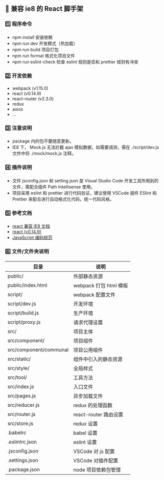 ## 📖 兼容 ie8 的 React 脚手架

### 1️⃣ 程序命令

- npm install 安装依赖
- npm run dev 开发模式（热加载）
- npm run build 项目打包
- npm run format 格式化项目文件
- npm run eslint-check 检查 eslint 规则是否和 prettier 规则有冲突

### 2️⃣ 开发依赖

- webpack (v1.15.0)
- react (v0.14.9)
- react-router (v2.3.0)
- redux
- axios
- ...

### 3️⃣ 注意说明

- package 内的包不要随意更新。
- IE8 下， Mock.js 无法拦截 ajax 模拟数据，如需要调测，需在 ./script/dev.js 文件中将 ./mock/mock.js 注释。

### 4️⃣ 插件说明

- 文件 jsconfig.json 和 setting.json 是 Visual Studio Code 开发工具所用到的文件，需配合插件 Path Intellisense 使用。
- 项目采用 eslint 和 prettier 进行代码验证，建议使用 VSCode 插件 ESlint 和 Prettier 来配合进行自动格式化代码，统一代码风格。

### 5️⃣ 参考文档

- [react 兼容 IE8 文档](https://github.com/xcatliu/react-ie8)
- [react (v0.14.9)](http://react-ie8.xcatliu.com/react)
- [JavaScript 编码规范](https://github.com/airbnb/javascript)

### 6️⃣ 文件/文件夹说明

| 目录                   | 说明                   |
| ---------------------- | ---------------------- |
| public/                | 外部静态资源           |
| public/index.html      | webpack 打包 html 模板 |
| script/                | webpack 配置文件       |
| script/dev.js          | 开发环境               |
| script/build.js        | 生产环境               |
| script/proxy.js        | 请求代理设置           |
| src/                   | 项目主体               |
| src/component/         | 项目组件               |
| src/component/communal | 项目公用组件           |
| src/static/            | 组件中引入的静态资源   |
| src/style/             | 全局样式               |
| src/tool/              | 工具方法               |
| src/index.js           | 入口文件               |
| src/pages.js           | 异步加载文件           |
| src/reducer.js         | redux 的处理函数       |
| src/router.js          | react-router 路由设置  |
| src/store.js           | redux 设置             |
| .babelrc               | babel 设置             |
| .eslintrc.json         | eslint 设置            |
| .jsconfig.json         | VSCode 对 js 配置      |
| .settings.json         | VSCode 对插件配置      |
| .package.json          | node 项目依赖包管理    |
